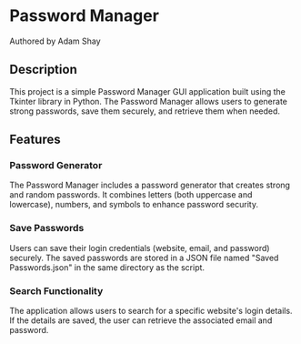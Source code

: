 # Password Manager
Authored by Adam Shay

## Description
This project is a simple Password Manager GUI application built using the Tkinter library in Python.
The Password Manager allows users to generate strong passwords, save them securely, and retrieve them when needed.

## Features
### Password Generator
The Password Manager includes a password generator that creates strong and random passwords.
It combines letters (both uppercase and lowercase), numbers, and symbols to enhance password security.

### Save Passwords
Users can save their login credentials (website, email, and password) securely.
The saved passwords are stored in a JSON file named "Saved Passwords.json" in the same directory as the script.

### Search Functionality
The application allows users to search for a specific website's login details.
If the details are saved, the user can retrieve the associated email and password.
